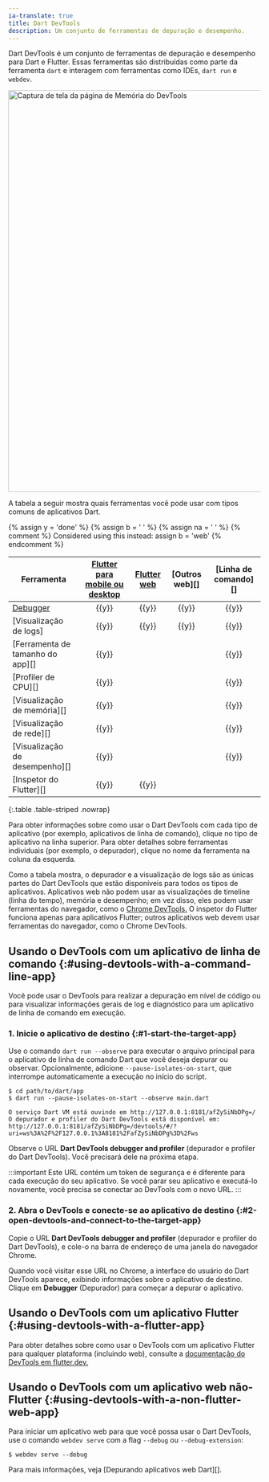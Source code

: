 ```yaml
---
ia-translate: true
title: Dart DevTools
description: Um conjunto de ferramentas de depuração e desempenho.
---
```


Dart DevTools é um conjunto de ferramentas de depuração e desempenho
para Dart e Flutter.
Essas ferramentas são distribuídas como parte da ferramenta `dart`
e interagem com ferramentas como IDEs, `dart run` e `webdev`.

<img src="/assets/img/tools/devtools.png" width="800" alt="Captura de tela da página de Memória do DevTools">

A tabela a seguir mostra quais ferramentas
você pode usar com tipos comuns de aplicativos Dart.

{% assign y = '<span class="material-symbols user-select-none" title="Suportado" aria-label="Suportado">done</span>' %}
{% assign b = '&nbsp;' %}
{% assign na = '&nbsp;' %}
{% comment %}
  Considered using this instead:
  assign b = '<span class="material-symbols" title="use browser tools instead">web</span>'
{% endcomment %}

| Ferramenta                | [Flutter para mobile ou desktop][Flutter devtools] | [Flutter web][Flutter devtools] | [Outros web][] | [Linha de comando][] |
|---------------------------|:-------------------------------------------------:|:-------------------------------:|:--------------:|:--------------------:|
| [Debugger][]             |                         {{y}}                       |              {{y}}              |      {{y}}     |        {{y}}         |
| [Visualização de logs]    |                         {{y}}                       |              {{y}}              |      {{y}}     |        {{y}}         |
| [Ferramenta de tamanho do app][] |                         {{y}}                       |                                 |                |        {{y}}         |
| [Profiler de CPU][]      |                         {{y}}                       |                                 |                |        {{y}}         |
| [Visualização de memória][]|                         {{y}}                       |                                 |                |        {{y}}         |
| [Visualização de rede][]   |                         {{y}}                       |                                 |                |        {{y}}         |
| [Visualização de desempenho][]|                         {{y}}                       |                                 |                |        {{y}}         |
| [Inspetor do Flutter][]   |                         {{y}}                       |              {{y}}              |                |                      |

{:.table .table-striped .nowrap}

Para obter informações sobre como usar o Dart DevTools com cada tipo de aplicativo
(por exemplo, aplicativos de linha de comando),
clique no tipo de aplicativo na linha superior.
Para obter detalhes sobre ferramentas individuais
(por exemplo, o depurador),
clique no nome da ferramenta na coluna da esquerda.

Como a tabela mostra, o depurador e a visualização de logs
são as únicas partes do Dart DevTools que estão disponíveis para todos os tipos de aplicativos.
Aplicativos web não podem usar as visualizações de timeline (linha do tempo), memória e desempenho;
em vez disso, eles podem usar ferramentas do navegador, como o [Chrome DevTools.][]
O inspetor do Flutter funciona apenas para aplicativos Flutter;
outros aplicativos web devem usar ferramentas do navegador, como o Chrome DevTools.


## Usando o DevTools com um aplicativo de linha de comando {:#using-devtools-with-a-command-line-app}

Você pode usar o DevTools para realizar a depuração em nível de código
ou para visualizar informações gerais de log e diagnóstico
para um aplicativo de linha de comando em execução.


### 1. Inicie o aplicativo de destino {:#1-start-the-target-app}

Use o comando `dart run --observe` para executar o arquivo principal
para o aplicativo de linha de comando Dart que você deseja depurar ou observar.
Opcionalmente, adicione `--pause-isolates-on-start`,
que interrompe automaticamente a execução no início do script.

```console
$ cd path/to/dart/app
$ dart run --pause-isolates-on-start --observe main.dart

O serviço Dart VM está ouvindo em http://127.0.0.1:8181/afZySiNbDPg=/
O depurador e profiler do Dart DevTools está disponível em: http://127.0.0.1:8181/afZySiNbDPg=/devtools/#/?uri=ws%3A%2F%2F127.0.0.1%3A8181%2FafZySiNbDPg%3D%2Fws
```

Observe o URL **Dart DevTools debugger and profiler** (depurador e profiler do Dart DevTools).
Você precisará dele na próxima etapa.

:::important
Este URL contém um token de segurança e
é diferente para cada execução do seu aplicativo.
Se você parar seu aplicativo e executá-lo novamente,
você precisa se conectar ao DevTools com o novo URL.
:::

### 2. Abra o DevTools e conecte-se ao aplicativo de destino {:#2-open-devtools-and-connect-to-the-target-app}

Copie o URL **Dart DevTools debugger and profiler** (depurador e profiler do Dart DevTools),
e cole-o na barra de endereço de uma janela do navegador Chrome.

Quando você visitar esse URL no Chrome,
a interface do usuário do Dart DevTools aparece,
exibindo informações sobre o aplicativo de destino.
Clique em **Debugger** (Depurador) para começar a depurar o aplicativo.


## Usando o DevTools com um aplicativo Flutter {:#using-devtools-with-a-flutter-app}

Para obter detalhes sobre como usar o DevTools com um aplicativo Flutter para qualquer plataforma
(incluindo web), consulte a
[documentação do DevTools em flutter.dev.][Flutter devtools]


## Usando o DevTools com um aplicativo web não-Flutter {:#using-devtools-with-a-non-flutter-web-app}

Para iniciar um aplicativo web para que você possa usar o Dart DevTools,
use o comando `webdev serve` com a flag `--debug` ou `--debug-extension`:

```console
$ webdev serve --debug
```

Para mais informações, veja [Depurando aplicativos web Dart][].

[App size tool]: {{site.flutter-docs}}/tools/devtools/app-size
[Chrome DevTools.]: https://developer.chrome.com/docs/devtools/
[Command-line]: #using-devtools-with-a-command-line-app
[CPU profiler]: {{site.flutter-docs}}/tools/devtools/cpu-profiler
[Debugger]: {{site.flutter-docs}}/tools/devtools/debugger
[Debugging Dart web apps]: /web/debugging
[Flutter inspector]: {{site.flutter-docs}}/tools/devtools/inspector
[Flutter devtools]: {{site.flutter-docs}}/tools/devtools/overview
[Logging view]: {{site.flutter-docs}}/tools/devtools/logging
[Memory view]: {{site.flutter-docs}}/tools/devtools/memory
[Network view]: {{site.flutter-docs}}/tools/devtools/network
[Other web]: #using-devtools-with-a-non-flutter-web-app
[Performance view]: {{site.flutter-docs}}/tools/devtools/performance
[Timeline view]: {{site.flutter-docs}}/tools/devtools/timeline
